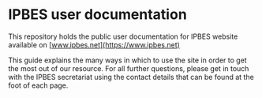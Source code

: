 # IPBES user documentation

This repository holds the public user documentation for IPBES website available on [www.ipbes.net](https://www.ipbes.net)

This guide explains the many ways in which to use the site in order to get the most out of our resource. For all further questions, please get in touch with the IPBES secretariat using the contact details that can be found at the foot of each page.

